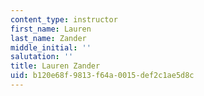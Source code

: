 ```yaml
---
content_type: instructor
first_name: Lauren
last_name: Zander
middle_initial: ''
salutation: ''
title: Lauren Zander
uid: b120e68f-9813-f64a-0015-def2c1ae5d8c
---
```

